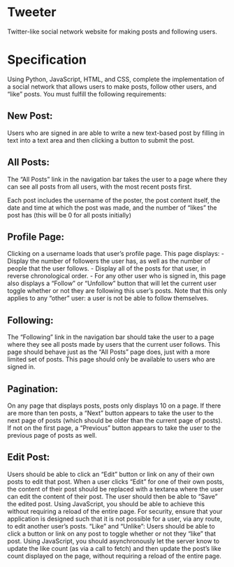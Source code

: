 # Tweeter
Twitter-like social network website for making posts and following users.

# Specification
Using Python, JavaScript, HTML, and CSS, complete the implementation of a social network that allows users to make posts, follow other users, and “like” posts. You must fulfill the following requirements:

## New Post: 

Users who are signed in are able to write a new text-based post by filling in text into a text area and then clicking a button to submit the post.

## All Posts: 

The “All Posts” link in the navigation bar takes the user to a page where they can see all posts from all users, with the most recent posts first.

Each post  includes the username of the poster, the post content itself, the date and time at which the post was made, and the number of “likes” the post has (this will be 0 for all posts initially)

## Profile Page: 

Clicking on a username loads that user’s profile page. This page displays:
    - Display the number of followers the user has, as well as the number of people that the user follows.
    - Display all of the posts for that user, in reverse chronological order.
    - For any other user who is signed in, this page also displays a “Follow” or “Unfollow” button that will let the current user toggle whether or not they are following this user’s posts. Note that this only applies to any “other” user: a user is not be able to follow themselves.

## Following: 

The “Following” link in the navigation bar should take the user to a page where they see all posts made by users that the current user follows.
This page should behave just as the “All Posts” page does, just with a more limited set of posts.
This page should only be available to users who are signed in.

## Pagination: 

On any page that displays posts, posts only displays 10 on a page. If there are more than ten posts, a “Next” button appears to take the user to the next page of posts (which should be older than the current page of posts). If not on the first page, a “Previous” button appears to take the user to the previous page of posts as well.

## Edit Post: 

Users should be able to click an “Edit” button or link on any of their own posts to edit that post.
When a user clicks “Edit” for one of their own posts, the content of their post should be replaced with a textarea where the user can edit the content of their post.
The user should then be able to “Save” the edited post. Using JavaScript, you should be able to achieve this without requiring a reload of the entire page.
For security, ensure that your application is designed such that it is not possible for a user, via any route, to edit another user’s posts.
“Like” and “Unlike”: Users should be able to click a button or link on any post to toggle whether or not they “like” that post.
Using JavaScript, you should asynchronously let the server know to update the like count (as via a call to fetch) and then update the post’s like count displayed on the page, without requiring a reload of the entire page.
